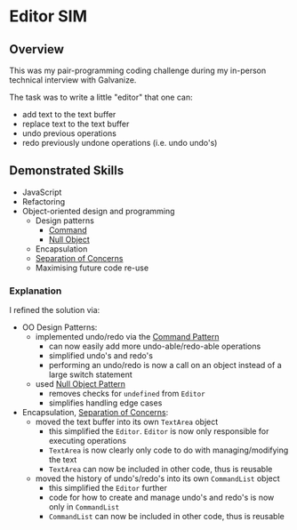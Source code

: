 # Editor SIM

## Overview

This was my pair-programming coding challenge during my in-person technical interview with Galvanize.

The task was to write a little "editor" that one can:
- add text to the text buffer
- replace text to the text buffer
- undo previous operations
- redo previously undone operations (i.e. undo undo's)

## Demonstrated Skills

- JavaScript
- Refactoring
- Object-oriented design and programming
    - Design patterns
        - [Command][Command Pattern]
        - [Null Object][Null Object Pattern]
    - Encapsulation
    - [Separation of Concerns][Separation of Concerns]
    - Maximising future code re-use

### Explanation

I refined the solution via:
- OO Design Patterns:
    - implemented undo/redo via the [Command Pattern][Command Pattern]
        - can now easily add more undo-able/redo-able operations
        - simplified undo's and redo's
        - performing an undo/redo is now a call on an object instead of a large switch statement
    - used [Null Object Pattern][Null Object Pattern]
        - removes checks for `undefined` from `Editor`
        - simplifies handling edge cases
- Encapsulation, [Separation of Concerns][Separation of Concerns]:
    - moved the text buffer into its own `TextArea` object
        - this simplified the `Editor`.  `Editor` is now only responsible for executing  operations
        - `TextArea` is now clearly only code to do with managing/modifying the text
        - `TextArea` can now be included in other code, thus is reusable 
    - moved the history of undo's/redo's into its own `CommandList` object
        - this simplified the `Editor` further
        - code for how to create and manage undo's and redo's is now only in `CommandList` 
        - `CommandList` can now be included in other code, thus is reusable 

[Command Pattern]: https://sourcemaking.com/design_patterns/command
[Null Object Pattern]: https://sourcemaking.com/design_patterns/null_object
[Separation of Concerns]: https://en.wikipedia.org/wiki/Separation_of_concerns
